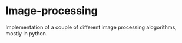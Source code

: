# Image-processing
Implementation of a couple of different image processing alogorithms, mostly in python.
